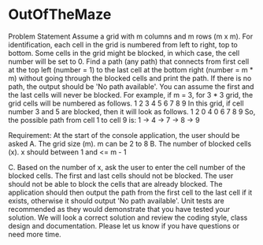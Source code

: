 # OutOfTheMaze

Problem Statement
Assume a grid with m columns and m rows (m x m).
For identification, each cell in the grid is numbered from left to right, top to
bottom.
Some cells in the grid might be blocked, in which case, the cell number will be set
to 0.
Find a path (any path) that connects from first cell at the top left (number = 1) to
the last cell at the bottom right (number = m * m) without going through the
blocked cells and print the path.
If there is no path, the output should be 'No path available'.
You can assume the first and the last cells will never be blocked.
For example, if m = 3, for 3 * 3 grid, the grid cells will be numbered as follows.
1 2 3
4 5 6
7 8 9
In this grid, if cell number 3 and 5 are blocked, then it will look as follows.
1 2 0
4 0 6
7 8 9
So, the possible path from cell 1 to cell 9 is:
1 -> 4 -> 7 -> 8 -> 9

Requirement:
At the start of the console application, the user should be asked
A. The grid size (m). m can be 2 to 8
B. The number of blocked cells (x). x should between 1 and <= m - 1

C. Based on the number of x, ask the user to enter the cell number of the blocked
cells. The first and last cells should not be blocked. The user should not be able to
block the cells that are already blocked.
The application should then output the path from the first cell to the last cell if it
exists, otherwise it should output 'No path available'.
Unit tests are recommended as they would demonstrate that you have tested
your solution.
We will look a correct solution and review the coding style, class design and
documentation.
Please let us know if you have questions or need more time.

